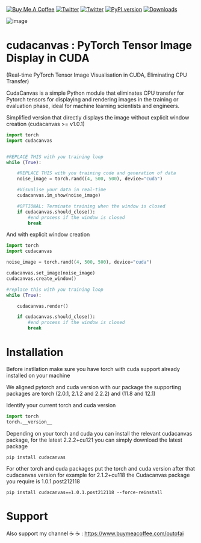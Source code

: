 <a href="https://www.buymeacoffee.com/outofai" target="_blank"><img src="https://img.shields.io/badge/-buy_me_a%C2%A0coffee-red?logo=buy-me-a-coffee" alt="Buy Me A Coffee"></a>
[![Twitter](https://img.shields.io/twitter/url/https/twitter.com/cloudposse.svg?style=social&label=Follow%20%40Ashleigh%20Watson)](https://twitter.com/OutofAi) 
[![Twitter](https://img.shields.io/twitter/url/https/twitter.com/cloudposse.svg?style=social&label=Follow%20%40Alex%20Nasa)](https://twitter.com/banterless_ai)
[![PyPI version](https://badge.fury.io/py/cudacanvas.svg)](https://badge.fury.io/py/cudacanvas)
[![Downloads](https://static.pepy.tech/badge/cudacanvas)](https://pepy.tech/project/cudacanvas)

![image](https://github.com/OutofAi/cudacanvas/assets/145302363/94f1ba88-0991-4690-b09b-7be480ee34ec)


# cudacanvas : PyTorch Tensor Image Display in CUDA
(Real-time PyTorch Tensor Image Visualisation in CUDA, Eliminating CPU Transfer)

CudaCanvas is a simple Python module that eliminates CPU transfer for Pytorch tensors for displaying and rendering images in the training or evaluation phase, ideal for machine learning scientists and engineers. 

Simplified version that directly displays the image without explicit window creation (cudacanvas >= v1.0.1)

```python
import torch
import cudacanvas


#REPLACE THIS with you training loop
while (True):

    #REPLACE THIS with you training code and generation of data
    noise_image = torch.rand((4, 500, 500), device="cuda")

    #Visualise your data in real-time
    cudacanvas.im_show(noise_image)

    #OPTIONAL: Terminate training when the window is closed
    if cudacanvas.should_close():
        #end process if the window is closed
        break


```

And with explicit window creation

```python
import torch
import cudacanvas

noise_image = torch.rand((4, 500, 500), device="cuda")

cudacanvas.set_image(noise_image)
cudacanvas.create_window()

#replace this with you training loop
while (True):

    cudacanvas.render()

    if cudacanvas.should_close():
        #end process if the window is closed
        break


```


# Installation
Before instllation make sure you have torch with cuda support already installed on your machine

We aligned pytorch and cuda version with our package the supporting packages are torch (2.0.1, 2.1.2 and 2.2.2) and (11.8 and 12.1)

Identify your current torch and cuda version

```python
import torch
torch.__version__
```

Depending on your torch and cuda you can install the relevant cudacanvas package, for the latest 2.2.2+cu121 you can simply download the latest package
```
pip install cudacanvas
```
For other torch and cuda packages put the torch and cuda version after that cudacanvas version for example for 2.1.2+cu118 the Cudacanvas package you require
is 1.0.1.post212118

```
pip install cudacanvas==1.0.1.post212118 --force-reinstall
```

# Support
Also support my channel ☕ ☕ : https://www.buymeacoffee.com/outofai
